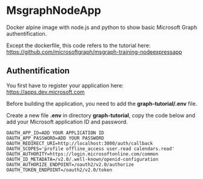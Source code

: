 # MsgraphNodeApp
Docker alpine image with node.js and python to show basic Microsoft Graph authentification.

Except the dockerfile, this code refers to the tutorial here: https://github.com/microsoftgraph/msgraph-training-nodeexpressapp

## Authentification

You first have to register your application here: https://apps.dev.microsoft.com

Before building the application, you need to add the **graph-tutorial/.env** file.   

Create a new file **.env** in directory **graph-tutorial**, copy the code below and add your Microsoft application ID and password.

```
OAUTH_APP_ID=ADD YOUR APPLICATION ID
OAUTH_APP_PASSWORD=ADD YOUR PASSWORD
OAUTH_REDIRECT_URI=http://localhost:3000/auth/callback
OAUTH_SCOPES='profile offline_access user.read calendars.read'
OAUTH_AUTHORITY=https://login.microsoftonline.com/common
OAUTH_ID_METADATA=/v2.0/.well-known/openid-configuration
OAUTH_AUTHORIZE_ENDPOINT=/oauth2/v2.0/authorize
OAUTH_TOKEN_ENDPOINT=/oauth2/v2.0/token
```


